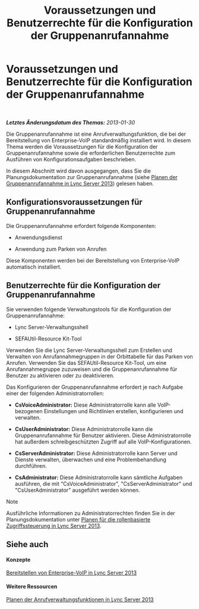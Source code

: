 ﻿---
title: Voraussetzungen und Benutzerrechte für die Konfiguration der Gruppenanrufannahme
TOCTitle: Voraussetzungen und Benutzerrechte für die Konfiguration der Gruppenanrufannahme
ms:assetid: 8757b1d3-751d-49c3-b1b8-b678f663f18e
ms:mtpsurl: https://technet.microsoft.com/de-de/library/JJ945641(v=OCS.15)
ms:contentKeyID: 52056380
ms.date: 05/19/2016
mtps_version: v=OCS.15
ms.translationtype: HT
---

# Voraussetzungen und Benutzerrechte für die Konfiguration der Gruppenanrufannahme

 

_**Letztes Änderungsdatum des Themas:** 2013-01-30_

Die Gruppenanrufannahme ist eine Anrufverwaltungsfunktion, die bei der Bereitstellung von Enterprise-VoIP standardmäßig installiert wird. In diesem Thema werden die Voraussetzungen für die Konfiguration der Gruppenanrufannahme sowie die erforderlichen Benutzerrechte zum Ausführen von Konfigurationsaufgaben beschrieben.

In diesem Abschnitt wird davon ausgegangen, dass Sie die Planungsdokumentation zur Gruppenanrufannahme (siehe [Planen der Gruppenanrufannahme in Lync Server 2013](lync-server-2013-planning-for-group-call-pickup.md)) gelesen haben.

## Konfigurationsvoraussetzungen für Gruppenanrufannahme

Die Gruppenanrufannahme erfordert folgende Komponenten:

  - Anwendungsdienst

  - Anwendung zum Parken von Anrufen

Diese Komponenten werden bei der Bereitstellung von Enterprise-VoIP automatisch installiert.

## Benutzerrechte für die Konfiguration der Gruppenanrufannahme

Sie verwenden folgende Verwaltungstools für die Konfiguration der Gruppenanrufannahme:

  - Lync Server-Verwaltungsshell

  - SEFAUtil-Resource Kit-Tool

Verwenden Sie die Lync Server-Verwaltungsshell zum Erstellen und Verwalten von Anrufannahmegruppen in der Orbittabelle für das Parken von Anrufen. Verwenden Sie das SEFAUtil-Resource Kit-Tool, um eine Anrufannahmegruppe zuzuweisen und die Gruppenanrufannahme für Benutzer zu aktivieren oder zu deaktivieren.

Das Konfigurieren der Gruppenanrufannahme erfordert je nach Aufgabe einer der folgenden Administratorrollen:

  - **CsVoiceAdministrator:** Diese Administratorrolle kann alle VoIP-bezogenen Einstellungen und Richtlinien erstellen, konfigurieren und verwalten.

  - **CsUserAdministrator:** Diese Administratorrolle kann die Gruppenanrufannahme für Benutzer aktivieren. Diese Administratorrolle hat außerdem schreibgeschützten Zugriff auf alle VoIP-Konfigurationen.

  - **CsServerAdministrator:** Diese Administratorrolle kann Server und Dienste verwalten, überwachen und eine Problembehandlung durchführen.

  - **CsAdministrator:** Diese Administratorrolle kann sämtliche Aufgaben ausführen, die mit "CsVoiceAdministrator", "CsServerAdministrator" und "CsUserAdministrator" ausgeführt werden können.


> [!NOTE]
> Ausführliche Informationen zu Administratorrechten finden Sie in der Planungsdokumentation unter <A href="lync-server-2013-planning-for-role-based-access-control.md">Planen für die rollenbasierte Zugriffssteuerung in Lync Server 2013</A>.



## Siehe auch

#### Konzepte

[Bereitstellen von Enterprise-VoIP in Lync Server 2013](lync-server-2013-deploying-enterprise-voice.md)  

#### Weitere Ressourcen

[Planen der Anrufverwaltungsfunktionen in Lync Server 2013](lync-server-2013-planning-for-call-management-features.md)


